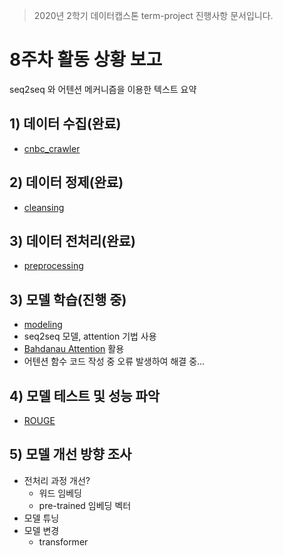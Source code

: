 > 2020년 2학기 데이터캡스톤 term-project 진행사항 문서입니다.

# 8주차 활동 상황 보고

seq2seq 와 어텐션 메커니즘을 이용한 텍스트 요약



## 1) 데이터 수집(완료)

* [cnbc_crawler](https://github.com/young-o/cnbc_crawler)

## 2) 데이터 정제(완료)

* [cleansing](https://github.com/young-o/text_summarization_project/blob/master/진행상황/cleansing/)

## 3) 데이터 전처리(완료)

* [preprocessing](https://github.com/young-o/text_summarization_project/blob/master/진행상황/preprocessing)

## 3) 모델 학습(진행 중)

* [modeling](https://github.com/young-o/text_summarization_project/blob/master/진행상황/modeling)
* seq2seq 모델, attention 기법 사용
* [Bahdanau Attention](https://github.com/thushv89/attention_keras) 활용
* 어텐션 함수 코드 작성 중 오류 발생하여 해결 중...



## 4) 모델 테스트 및 성능 파악

* [ROUGE](https://en.wikipedia.org/wiki/ROUGE_(metric))



## 5) 모델 개선 방향 조사

* 전처리 과정 개선?
  * 워드 임베딩
  * pre-trained 임베딩 벡터
* 모델 튜닝
* 모델 변경
  * transformer

